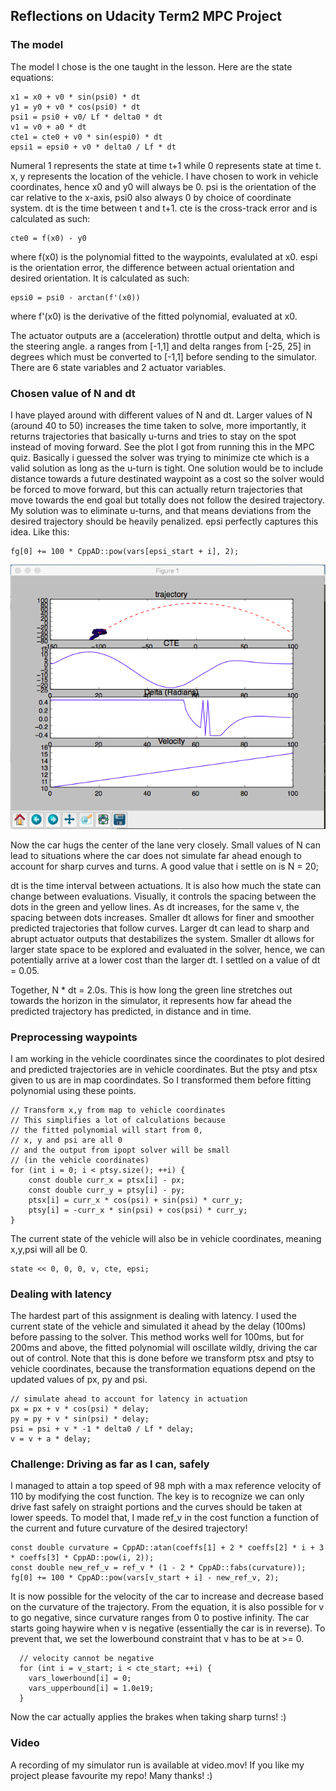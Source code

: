 ## Reflections on Udacity Term2 MPC Project

### The model

The model I chose is the one taught in the lesson. Here are the state equations:

```
x1 = x0 + v0 * sin(psi0) * dt
y1 = y0 + v0 * cos(psi0) * dt
psi1 = psi0 + v0/ Lf * delta0 * dt
v1 = v0 + a0 * dt
cte1 = cte0 + v0 * sin(espi0) * dt
epsi1 = epsi0 + v0 * delta0 / Lf * dt
```

Numeral 1 represents the state at time t+1 while 0 represents state at time t. x, y represents the location of the vehicle. I have chosen to work in vehicle coordinates, hence x0 and y0 will always be 0. psi is the orientation of the car relative to the x-axis, psi0 also always 0 by choice of coordinate system. dt is the time between t and t+1. cte is the cross-track error and is calculated as such:
```
cte0 = f(x0) - y0
```
where f(x0) is the polynomial fitted to the waypoints, evalulated at x0. espi is the orientation error, the difference between actual orientation and desired orientation. It is calculated as such:
```
epsi0 = psi0 - arctan(f'(x0))
```

where f'(x0) is the derivative of the fitted polynomial, evaluated at x0.

The actuator outputs are a (acceleration) throttle output and delta, which is the steering angle. a ranges from [-1,1] and delta ranges from [-25, 25] in degrees which must be converted to [-1,1] before sending to the simulator. There are 6 state variables and 2 actuator variables.

### Chosen value of N and dt
I have played around with different values of N and dt. Larger values of N (around 40 to 50) increases the time taken to solve, more importantly, it returns trajectories that basically u-turns and tries to stay on the spot instead of moving forward. See the plot I got from running this in the MPC quiz. Basically i guessed the solver was trying to minimize cte which is a valid solution as long as the u-turn is tight. One solution would be to include distance towards a future destinated waypoint as a cost so the solver would be forced to move forward, but this can actually return trajectories that move towards the end goal but totally does not follow the desired trajectory. My solution was to eliminate u-turns, and that means deviations from the desired trajectory should be heavily penalized. epsi perfectly captures this idea. Like this:

```
fg[0] += 100 * CppAD::pow(vars[epsi_start + i], 2);
```

![Erratic trajectory for large values of N](./images/erratic_trajectory_for_large_n.png)

Now the car hugs the center of the lane very closely. Small values of N can lead to situations where the car does not simulate far ahead enough to account for sharp curves and turns. A good value that i settle on is N = 20;

dt is the time interval between actuations. It is also how much the state can change between evaluations. Visually, it controls the spacing between the dots in the green and yellow lines. As dt increases, for the same v, the spacing between dots increases. Smaller dt allows for finer and smoother predicted trajectories that follow curves. Larger dt can lead to sharp and abrupt actuator outputs that destabilizes the system. Smaller dt allows for larger state space to be explored and evaluated in the solver, hence, we can potentially arrive at a lower cost than the larger dt. I settled on a value of dt = 0.05.

Together, N * dt = 2.0s. This is how long the green line stretches out towards the horizon in the simulator, it represents how far ahead the predicted trajectory has predicted, in distance and in time.

### Preprocessing waypoints
I am working in the vehicle coordinates since the coordinates to plot desired and predicted trajectories are in vehicle coordinates. But the ptsy and ptsx given to us are in map coordindates. So I transformed them before fitting polynomial using these points.
```
// Transform x,y from map to vehicle coordinates
// This simplifies a lot of calculations because
// the fitted polynomial will start from 0,
// x, y and psi are all 0
// and the output from ipopt solver will be small
// (in the vehicle coordinates)
for (int i = 0; i < ptsy.size(); ++i) {
    const double curr_x = ptsx[i] - px;
    const double curr_y = ptsy[i] - py;
    ptsx[i] = curr_x * cos(psi) + sin(psi) * curr_y;
    ptsy[i] = -curr_x * sin(psi) + cos(psi) * curr_y;
}
```

The current state of the vehicle will also be in vehicle coordinates, meaning x,y,psi will all be 0.

```
state << 0, 0, 0, v, cte, epsi;
```

### Dealing with latency

The hardest part of this assignment is dealing with latency. I used the current state of the vehicle and simulated it ahead by the delay (100ms) before passing to the solver. This method works well for 100ms, but for 200ms and above, the fitted polynomial will oscillate wildly, driving the car out of control. Note that this is done before we transform ptsx and ptsy to vehicle coordinates, because the transformation equations depend on the updated values of px, py and psi.

```
// simulate ahead to account for latency in actuation
px = px + v * cos(psi) * delay;
py = py + v * sin(psi) * delay;
psi = psi + v * -1 * delta0 / Lf * delay;
v = v + a * delay;
```

### Challenge: Driving as far as I can, safely
I managed to attain a top speed of 98 mph with a max reference velocity of 110 by modifying the cost function. The key is to recognize we can only drive fast safely on straight portions and the curves should be taken at lower speeds. To model that, I made ref_v in the cost function a function of the current and future curvature of the desired trajectory!

```
const double curvature = CppAD::atan(coeffs[1] + 2 * coeffs[2] * i + 3 * coeffs[3] * CppAD::pow(i, 2));
const double new_ref_v = ref_v * (1 - 2 * CppAD::fabs(curvature));
fg[0] += 100 * CppAD::pow(vars[v_start + i] - new_ref_v, 2);
```

It is now possible for the velocity of the car to increase and decrease based on the curvature of the trajectory. From the equation, it is also possible for v to go negative, since curvature ranges from 0 to postive infinity. The car starts going haywire when v is negative (essentially the car is in reverse). To prevent that, we set the lowerbound constraint that v has to be at >= 0.

```
  // velocity cannot be negative
  for (int i = v_start; i < cte_start; ++i) {
    vars_lowerbound[i] = 0;
    vars_upperbound[i] = 1.0e19;
  }
```

Now the car actually applies the brakes when taking sharp turns! :)

### Video

A recording of my simulator run is available at video.mov! If you like my project please favourite my repo! Many thanks! :)
